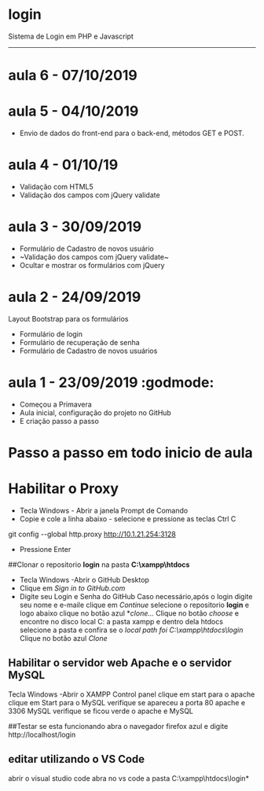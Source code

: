 # login
Sistema de Login em PHP e Javascript

---

# aula 6 - 07/10/2019

# aula 5 - 04/10/2019
- Envio de dados do front-end para o back-end, métodos GET e POST.


# aula 4 - 01/10/19
- Validação com HTML5
- Validação dos campos com jQuery validate

# aula 3 - 30/09/2019
- Formulário de Cadastro de novos usuário
- ~Validação dos campos com jQuery validate~
- Ocultar e mostrar os formulários com jQuery


# aula 2 - 24/09/2019
Layout Bootstrap para os formulários
- Formulário de login
- Formulário de recuperação de senha
- Formulário de Cadastro de novos usuários


# aula 1 - 23/09/2019 :godmode:
  - Começou a Primavera
  - Aula inicial, configuração do projeto no GitHub 
  - E criação passo a passo


# Passo a passo em todo inicio de aula

# Habilitar o Proxy
- Tecla Windows - Abrir a janela Prompt de Comando
- Copie e cole a linha abaixo - selecione e pressione as teclas Ctrl C

git config --global http.proxy http://10.1.21.254:3128

- Pressione Enter

##Clonar o repositorio **login** na pasta **C:\xampp\htdocs**
- Tecla Windows -Abrir o GitHub Desktop
- Clique em *Sign in to GitHub.com*
- Digite seu Login e Senha do GitHub
Caso necessário,após o login digite seu nome e e-maile clique em *Continue*
selecione o repositorio **login** e logo abaixo clique no botão azul **clone...*
Clique no botão *choose* e encontre no disco local C: a pasta xampp e dentro dela htdocs
selecione a pasta e confira se o *local path foi C:\xampp\htdocs\login*
Clique no botão azul *Clone*

## Habilitar o servidor web **Apache** e o servidor **MySQL**
Tecla Windows -Abrir o XAMPP Control panel
clique em start para o apache
clique em Start para o MySQL
verifique se apareceu a porta 80 apache e 3306 MySQL
verifique se ficou verde o apache e MySQL

##Testar se esta funcionando
abra o navegador firefox azul e digite http://localhost/login

## editar utilizando o VS Code
abrir o visual studio code
abra no vs code a pasta C:\xampp\htdocs\login*
